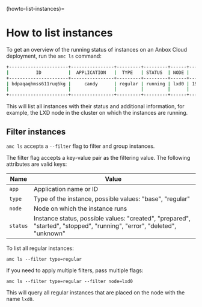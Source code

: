 (howto-list-instances)=
# How to list instances

To get an overview of the running status of instances on an Anbox Cloud deployment, run the `amc ls` command:

```bash
+----------------------+----------------+---------+---------+------+---------------+------------------------+
|          ID          |  APPLICATION   |  TYPE   | STATUS  | NODE |    ADDRESS    |       ENDPOINTS        |
+----------------------+----------------+---------+---------+------+---------------+------------------------+
| bdpaqaqhmss611ruq6kg |     candy      | regular | running | lxd0 | 192.168.100.2 | 192.168.100.2:22/tcp   |
|                      |                |         |         |      |               | 10.103.46.41:10000/tcp |
+----------------------+----------------+---------+---------+------+---------------+------------------------+
```

This will list all instances with their status and additional information, for example, the LXD node in the cluster on which the instances are running.

## Filter instances

`amc ls` accepts a `--filter` flag to filter and group instances.

The filter flag accepts a key-value pair as the filtering value. The following attributes are valid keys:

Name            |  Value
----------------|------------
`app`           |  Application name or ID
`type`          |  Type of the instance, possible values: "base", "regular"
`node`          |  Node on which the instance runs
`status`        |  Instance status, possible values: "created", "prepared", "started", "stopped", "running", "error", "deleted", "unknown"


To list all regular instances:

    amc ls --filter type=regular

If you need to apply multiple filters, pass multiple flags:

    amc ls --filter type=regular --filter node=lxd0

This will query all regular instances that are placed on the node with the name `lxd0`.
